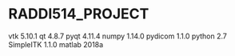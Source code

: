 # RADDI514_PROJECT
vtk 5.10.1
qt 4.8.7
pyqt 4.11.4
numpy 1.14.0
pydicom 1.1.0
python 2.7
SimpleITK 1.1.0
matlab 2018a